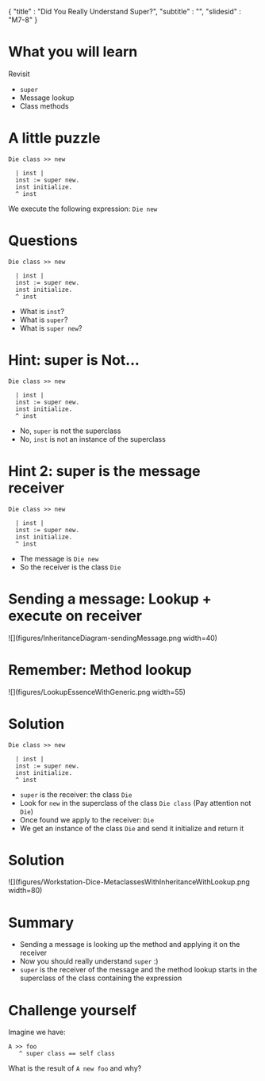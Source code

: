 { 
"title" : "Did You Really Understand Super?",
"subtitle" : "",
"slidesid" : "M7-8" 
} 
 
# What you will learn 
Revisit 
- `super` 
- Message lookup 
- Class methods 
 
# A little puzzle 
 
``` 
Die class >> new

  | inst |
  inst := super new.
  inst initialize.
  ^ inst 
``` 
We execute the following expression: `Die new` 
# Questions 
 
``` 
Die class >> new

  | inst |
  inst := super new.
  inst initialize.
  ^ inst 
``` 
- What is `inst`? 
- What is `super`? 
- What is `super new`? 
 
# Hint: super is Not... 
 
``` 
Die class >> new

  | inst |
  inst := super new.
  inst initialize.
  ^ inst 
``` 
- No, `super` is not the superclass 
- No, `inst` is not an instance of the superclass 
 
# Hint 2: super is the message receiver 
 
``` 
Die class >> new

  | inst |
  inst := super new.
  inst initialize.
  ^ inst 
``` 
- The message is `Die new` 
- So the receiver is the class `Die` 
 
# Sending a message: Lookup + execute on receiver 
![](figures/InheritanceDiagram-sendingMessage.png width=40) 
# Remember: Method lookup 
![](figures/LookupEssenceWithGeneric.png width=55) 
# Solution 
 
```language=smalltalk 
Die class >> new

  | inst |
  inst := super new.
  inst initialize.
  ^ inst 
``` 
- `super` is the receiver: the class `Die` 
- Look for `new` in the superclass of the class `Die class` \(Pay attention not `Die`\) 
- Once found we apply to the receiver: `Die` 
- We get an instance of the class `Die` and send it initialize and return it 
 
# Solution 
![](figures/Workstation-Dice-MetaclassesWithInheritanceWithLookup.png width=80) 
# Summary 
- Sending a message is looking up the method and applying it on the receiver 
- Now you should really understand `super` :\) 
- `super` is the receiver of the message and the method lookup starts in the superclass of the class  containing the expression 
 
# Challenge yourself 
Imagine we have: 
``` 
A >> foo
   ^ super class == self class 
``` 
What is the result of `A new foo` and why?
